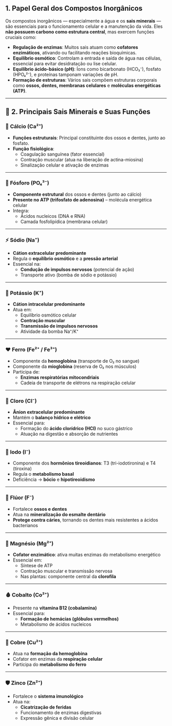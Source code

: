 ## 1. Papel Geral dos Compostos Inorgânicos

Os compostos inorgânicos — especialmente a água e os **sais minerais** — são essenciais para o funcionamento celular e a manutenção da vida. Eles **não possuem carbono como estrutura central**, mas exercem funções cruciais como:

- **Regulação de enzimas**: Muitos sais atuam como **cofatores enzimáticos**, ativando ou facilitando reações bioquímicas.
- **Equilíbrio osmótico**: Controlam a entrada e saída de água nas células, essencial para evitar desidratação ou lise celular.
- **Equilíbrio ácido-básico (pH)**: Íons como bicarbonato (HCO₃⁻), fosfato (HPO₄²⁻), e proteínas tamponam variações de pH.
- **Formação de estruturas**: Vários sais compõem estruturas corporais como **ossos, dentes, membranas celulares** e **moléculas energéticas (ATP)**.

---

## 🧪 2. Principais Sais Minerais e Suas Funções

### 🦴 **Cálcio (Ca²⁺)**

- **Funções estruturais**: Principal constituinte dos ossos e dentes, junto ao fosfato.
- **Função fisiológica**:
    - Coagulação sanguínea (fator essencial)
    - Contração muscular (atua na liberação de actina-miosina)
    - Sinalização celular e ativação de enzimas

---
### 🔋 **Fósforo (PO₄³⁻)**

- **Componente estrutural** dos ossos e dentes (junto ao cálcio)
- **Presente no ATP (trifosfato de adenosina)** – molécula energética celular
- Integra:
    - Ácidos nucleicos (DNA e RNA)
    - Camada fosfolipídica (membrana celular)

---
### ⚡ **Sódio (Na⁺)**

- **Cátion extracelular predominante**
- Regula o **equilíbrio osmótico** e a **pressão arterial**
- Essencial na:
    - **Condução de impulsos nervosos** (potencial de ação)
    - Transporte ativo (bomba de sódio e potássio)

---

### 💪 **Potássio (K⁺)**

- **Cátion intracelular predominante**
- Atua em:
    - Equilíbrio osmótico celular
    - **Contração muscular**
    - **Transmissão de impulsos nervosos**
    - Atividade da bomba Na⁺/K⁺

---

### ❤️ **Ferro (Fe²⁺ / Fe³⁺)**

- Componente da **hemoglobina** (transporte de O₂ no sangue)
- Componente da **mioglobina** (reserva de O₂ nos músculos)
- Participa de:
    - **Enzimas respiratórias mitocondriais**
    - Cadeia de transporte de elétrons na respiração celular

---

### 🧂 **Cloro (Cl⁻)**

- **Ânion extracelular predominante**
- Mantém o **balanço hídrico e elétrico**
- Essencial para:
    - Formação do **ácido clorídrico (HCl)** no suco gástrico
    - Atuação na digestão e absorção de nutrientes

---

### 🧠 **Iodo (I⁻)**

- Componente dos **hormônios tireoidianos**: T3 (tri-iodotironina) e T4 (tiroxina)
- Regula o **metabolismo basal**
- Deficiência → **bócio** e **hipotireoidismo**

---

### 🦷 **Flúor (F⁻)**

- Fortalece **ossos e dentes**
- Atua na **mineralização do esmalte dentário**
- **Protege contra cáries**, tornando os dentes mais resistentes a ácidos bacterianos

---

### 🌿 **Magnésio (Mg²⁺)**

- **Cofator enzimático**: ativa muitas enzimas do metabolismo energético
- Essencial em:
    - Síntese de ATP
    - Contração muscular e transmissão nervosa
    - Nas plantas: componente central da **clorofila**

---

### 🩸 **Cobalto (Co²⁺)**

- Presente na **vitamina B12 (cobalamina)**
- Essencial para:
    - **Formação de hemácias (glóbulos vermelhos)**
    - Metabolismo de ácidos nucleicos

---

### 🧬 **Cobre (Cu²⁺)**

- Atua na **formação da hemoglobina**
- Cofator em enzimas da **respiração celular**
- Participa do **metabolismo do ferro**

---

### 🛡️ **Zinco (Zn²⁺)**

- Fortalece o **sistema imunológico**
- Atua na:
    - **Cicatrização de feridas**
    - Funcionamento de enzimas digestivas
    - Expressão gênica e divisão celular